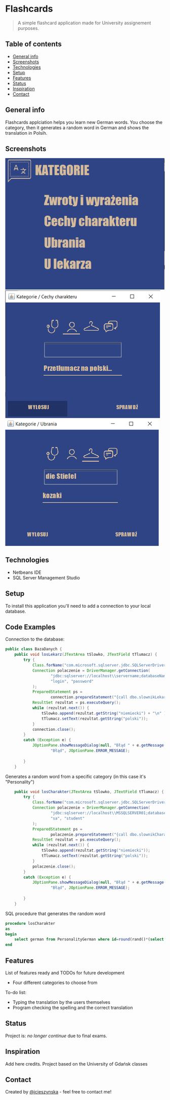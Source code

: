 # Flashcards
> A simple flashcard application made for University assignement purposes. 

## Table of contents
* [General info](#general-info)
* [Screenshots](#screenshots)
* [Technologies](#technologies)
* [Setup](#setup)
* [Features](#features)
* [Status](#status)
* [Inspiration](#inspiration)
* [Contact](#contact)

## General info
Flashcards applciation helps you learn new German words. You choose the category, then it generates a random word in German and shows the translation in Polsih. 

## Screenshots
![Menu](./screenshots/menu.PNG) ![Random](./screenshots/losowanie.PNG) ![Flashcard](./screenshots/flashcard.PNG)


## Technologies
* Netbeans IDE 
* SQL Server Management Studio 

## Setup
To install this application you'll need to add a connection to your local database. 

## Code Examples
Connection to the database:
```java
public class BazaDanych {
    public void losLekarz(JTextArea tSlowko, JTextField tTlumacz) {
        try {
            Class.forName("com.microsoft.sqlserver.jdbc.SQLServerDriver");
            Connection polaczenie = DriverManager.getConnection(
                    "jdbc:sqlserver://localhost\\servername;databaseName=Flashcards",
                    "login", "password"
            );
            PreparedStatement ps = 
                    connection.prepareStatement("{call dbo.slownikLekarz}");
            ResultSet rezultat = ps.executeQuery();
            while (rezultat.next()) {
                tSlowko.append(rezultat.getString("niemiecki") + "\n" );
                tTlumacz.setText(rezultat.getString("polski"));
            }
            connection.close();
        }
        catch (Exception e) {
            JOptionPane.showMessageDialog(null, "Błąd " + e.getMessage(), 
                    "Błąd", JOptionPane.ERROR_MESSAGE);
            
        }
    }
```
Generates a random word from a specific category (in this case it's "Personality")
```java
    public void losCharakter(JTextArea tSlowko, JTextField tTlumacz) {
        try {
            Class.forName("com.microsoft.sqlserver.jdbc.SQLServerDriver");
            Connection polaczenie = DriverManager.getConnection(
                    "jdbc:sqlserver://localhost\\MSSQLSERVER01;databaseName=Slownik",
                    "sa", "student"
            );
            PreparedStatement ps = 
                    polaczenie.prepareStatement("{call dbo.slownikCharakter}");
            ResultSet rezultat = ps.executeQuery();
            while (rezultat.next()) {
                tSlowko.append(rezultat.getString("niemiecki"));
                tTlumacz.setText(rezultat.getString("polski"));
            }
            polaczenie.close();
        }
        catch (Exception e) {
            JOptionPane.showMessageDialog(null, "Błąd " + e.getMessage(), 
                    "Błąd", JOptionPane.ERROR_MESSAGE);
            
        }
    }
```
SQL procedure that generates the random word
```sql
procedure losCharakter
as
begin
	select german from PersonalityGerman where id=round(rand()*(select MAX(id) from PersonalityGerman),0)
end
```

## Features
List of features ready and TODOs for future development
* Four different categories to choose from

To-do list:
* Typing the translation by the users themselves
* Program checking the spelling and the correct translation

## Status
Project is: _no longer continue_ due to final exams.

## Inspiration
Add here credits. Project based on the University of Gdańsk classes

## Contact
Created by [@jcieszynska](https://www.github.com/jcieszynska) - feel free to contact me!
